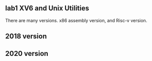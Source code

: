 ## lab1 XV6 and Unix Utilities
There are many versions. x86 assembly version, and Risc-v version.


## 2018 version

## 2020 version
